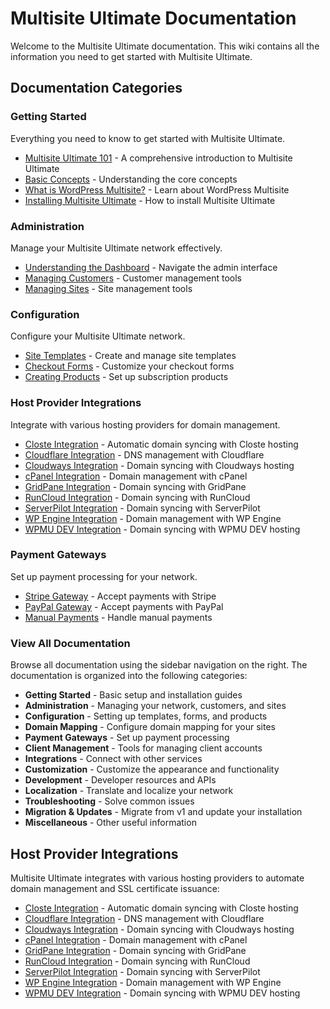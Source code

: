# Multisite Ultimate Documentation

Welcome to the Multisite Ultimate documentation. This wiki contains all the information you need to get started with Multisite Ultimate.

## Documentation Categories

### Getting Started
Everything you need to know to get started with Multisite Ultimate.

- [Multisite Ultimate 101](wp-ultimo-101) - A comprehensive introduction to Multisite Ultimate
- [Basic Concepts](basic-concepts) - Understanding the core concepts
- [What is WordPress Multisite?](what-is-wordpress-multisite) - Learn about WordPress Multisite
- [Installing Multisite Ultimate](installing-wp-ultimo-v2) - How to install Multisite Ultimate

### Administration
Manage your Multisite Ultimate network effectively.

- [Understanding the Dashboard](understanding-the-wp-ultimo-dashboard) - Navigate the admin interface
- [Managing Customers](managing-customers) - Customer management tools
- [Managing Sites](managing-sites) - Site management tools

### Configuration
Configure your Multisite Ultimate network.

- [Site Templates](site-templates-v2) - Create and manage site templates
- [Checkout Forms](checkout-forms) - Customize your checkout forms
- [Creating Products](creating-your-first-subscription-product-v2) - Set up subscription products

### Host Provider Integrations
Integrate with various hosting providers for domain management.

- [Closte Integration](Closte-Integration) - Automatic domain syncing with Closte hosting
- [Cloudflare Integration](Cloudflare-Integration) - DNS management with Cloudflare
- [Cloudways Integration](Cloudways-Integration) - Domain syncing with Cloudways hosting
- [cPanel Integration](cPanel-Integration) - Domain management with cPanel
- [GridPane Integration](GridPane-Integration) - Domain syncing with GridPane
- [RunCloud Integration](Runcloud-Integration) - Domain syncing with RunCloud
- [ServerPilot Integration](ServerPilot-Integration) - Domain syncing with ServerPilot
- [WP Engine Integration](WP-Engine-Integration) - Domain management with WP Engine
- [WPMU DEV Integration](WPMU-DEV-Integration) - Domain syncing with WPMU DEV hosting

### Payment Gateways
Set up payment processing for your network.

- [Stripe Gateway](setting-up-the-stripe-gateway-v2) - Accept payments with Stripe
- [PayPal Gateway](setting-up-the-paypal-gateway-v2) - Accept payments with PayPal
- [Manual Payments](setting-up-manual-payments-v2) - Handle manual payments

### View All Documentation
Browse all documentation using the sidebar navigation on the right. The documentation is organized into the following categories:

- **Getting Started** - Basic setup and installation guides
- **Administration** - Managing your network, customers, and sites
- **Configuration** - Setting up templates, forms, and products
- **Domain Mapping** - Configure domain mapping for your sites
- **Payment Gateways** - Set up payment processing
- **Client Management** - Tools for managing client accounts
- **Integrations** - Connect with other services
- **Customization** - Customize the appearance and functionality
- **Development** - Developer resources and APIs
- **Localization** - Translate and localize your network
- **Troubleshooting** - Solve common issues
- **Migration & Updates** - Migrate from v1 and update your installation
- **Miscellaneous** - Other useful information

## Host Provider Integrations

Multisite Ultimate integrates with various hosting providers to automate domain management and SSL certificate issuance:

- [Closte Integration](Closte-Integration) - Automatic domain syncing with Closte hosting
- [Cloudflare Integration](Cloudflare-Integration) - DNS management with Cloudflare
- [Cloudways Integration](Cloudways-Integration) - Domain syncing with Cloudways hosting
- [cPanel Integration](cPanel-Integration) - Domain management with cPanel
- [GridPane Integration](GridPane-Integration) - Domain syncing with GridPane
- [RunCloud Integration](Runcloud-Integration) - Domain syncing with RunCloud
- [ServerPilot Integration](ServerPilot-Integration) - Domain syncing with ServerPilot
- [WP Engine Integration](WP-Engine-Integration) - Domain management with WP Engine
- [WPMU DEV Integration](WPMU-DEV-Integration) - Domain syncing with WPMU DEV hosting
